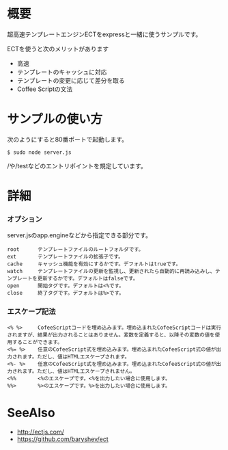 # 概要
超高速テンプレートエンジンECTをexpressと一緒に使うサンプルです。

ECTを使うと次のメリットがあります
- 高速
- テンプレートのキャッシュに対応
- テンプレートの変更に応じて差分を取る
- Coffee Scriptの文法

# サンプルの使い方
次のようにすると80番ポートで起動します。
```
$ sudo node server.js
```

/や/testなどのエントリポイントを規定しています。


# 詳細

### オプション
server.jsのapp.engineなどから指定できる部分です。
```
root      テンプレートファイルのルートフォルダです。
ext       テンプレートファイルの拡張子です。
cache     キャッシュ機能を有効にするかです。デフォルトはtrueです。
watch     テンプレートファイルの更新を監視し、更新されたら自動的に再読み込みし、テンプレートを更新するかです。デフォルトはfalseです。
open      開始タグです。デフォルトは<%です。
close     終了タグです。デフォルトは%>です。
```

### エスケープ記法
```
<% %>     CofeeScriptコードを埋め込みます。埋め込まれたCofeeScriptコードは実行されますが、結果が出力されることはありません。変数を定義すると、以降その変数の値を使用することができます。
<%= %>    任意のCofeeScript式を埋め込みます。埋め込まれたCofeeScript式の値が出力されます。ただし、値はHTMLエスケープされます。
<%- %>    任意のCofeeScript式を埋め込みます。埋め込まれたCofeeScript式の値が出力されます。ただし、値はHTMLエスケープされません。
<%%       <%のエスケープです。<%を出力したい場合に使用します。
%%>       %>のエスケープです。%>を出力したい場合に使用します。
```

# SeeAlso
- http://ectjs.com/
- https://github.com/baryshev/ect
